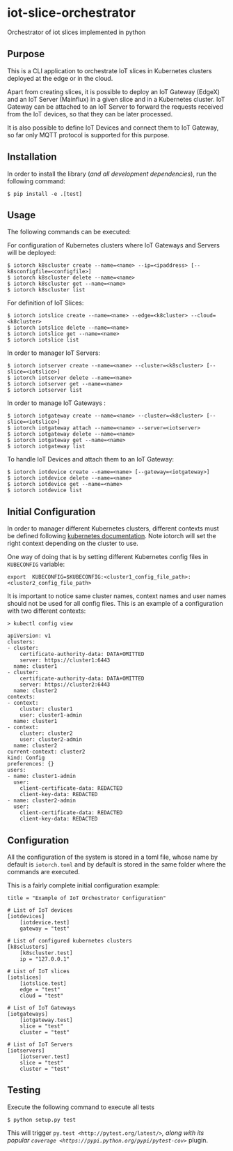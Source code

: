 # iot-slice-orchestrator
Orchestrator of iot slices implemented in python

Purpose
-------

This is a CLI application to orchestrate IoT slices in Kubernetes clusters deployed at the edge or in the cloud.

Apart from creating slices, it is possible to deploy an IoT Gateway (EdgeX) and an IoT Server (Mainflux) in a given slice and in a Kubernetes cluster. IoT Gateway can be attached to an IoT Server to forward the requests received from the IoT devices, so that they can be later processed.

It is also possible to define IoT Devices and connect them to IoT Gateway, so far only MQTT protocol is supported for this purpose.


Installation
------------

In order to install the library (*and all development dependencies*), run the following command:

    $ pip install -e .[test]

Usage
-----

The following commands can be executed:

For configuration of Kubernetes clusters where IoT Gateways and Servers will be deployed:

    $ iotorch k8scluster create --name=<name> --ip=<ipaddress> [--k8sconfigfile=<configfile>]
    $ iotorch k8scluster delete --name=<name>
    $ iotorch k8scluster get --name=<name>
    $ iotorch k8scluster list

For definition of IoT Slices:

    $ iotorch iotslice create --name=<name> --edge=<k8cluster> --cloud=<k8cluster>
    $ iotorch iotslice delete --name=<name>
    $ iotorch iotslice get --name=<name>
    $ iotorch iotslice list

In order to manager IoT Servers:

    $ iotorch iotserver create --name=<name> --cluster=<k8scluster> [--slice=<iotslice>]
    $ iotorch iotserver delete --name=<name>
    $ iotorch iotserver get --name=<name>
    $ iotorch iotserver list

In order to manage IoT Gateways :

    $ iotorch iotgateway create --name=<name> --cluster=<k8cluster> [--slice=<iotslice>]
    $ iotorch iotgateway attach --name=<name> --server=<iotserver>
    $ iotorch iotgateway delete --name=<name>
    $ iotorch iotgateway get --name=<name>
    $ iotorch iotgateway list

To handle IoT Devices and attach them to an IoT Gateway:

    $ iotorch iotdevice create --name=<name> [--gateway=<iotgateway>]
    $ iotorch iotdevice delete --name=<name>
    $ iotorch iotdevice get --name=<name>
    $ iotorch iotdevice list

Initial Configuration
---------------------
In order to manager different Kubernetes clusters, different contexts must be defined following [kubernetes documentation](https://kubernetes.io/docs/tasks/access-application-cluster/configure-access-multiple-clusters/). Note iotorch will set the right context depending on the cluster to use.

One way of doing that is by setting different Kubernetes config files in ``KUBECONFIG`` variable:

    export  KUBECONFIG=$KUBECONFIG:<cluster1_config_file_path>:<cluster2_config_file_path>

It is important to notice same cluster names, context names and user names should not be used for all config files. This is an example of a configuration with two different contexts:

    > kubectl config view
    
    apiVersion: v1
    clusters:
    - cluster:
        certificate-authority-data: DATA+OMITTED
        server: https://cluster1:6443
      name: cluster1
    - cluster:
        certificate-authority-data: DATA+OMITTED
        server: https://cluster2:6443
      name: cluster2
    contexts:
    - context:
        cluster: cluster1
        user: cluster1-admin
      name: cluster1
    - context:
        cluster: cluster2
        user: cluster2-admin
      name: cluster2
    current-context: cluster2
    kind: Config
    preferences: {}
    users:
    - name: cluster1-admin
      user:
        client-certificate-data: REDACTED
        client-key-data: REDACTED
    - name: cluster2-admin
      user:
        client-certificate-data: REDACTED
        client-key-data: REDACTED

Configuration
-------------
All the configuration of the system is stored in a toml file, whose name by default is ``iotorch.toml`` and by default is stored in the same folder where the commands are executed.

This is a fairly complete initial configuration example:

    title = "Example of IoT Orchestrator Configuration"
    
    # List of IoT devices
    [iotdevices]
        [iotdevice.test]
        gateway = "test"
    
    # List of configured kubernetes clusters
    [k8sclusters]
        [k8scluster.test]
        ip = "127.0.0.1"
   
    # List of IoT slices
    [iotslices]
        [iotslice.test]
        edge = "test"
        cloud = "test"
    
    # List of IoT Gateways
    [iotgateways]
        [iotgateway.test]
        slice = "test"
        cluster = "test"
    
    # List of IoT Servers
    [iotservers]
        [iotserver.test]
        slice = "test"
        cluster = "test"
        
Testing
-------
Execute the following command to execute all tests

    $ python setup.py test

This will trigger `py.test <http://pytest.org/latest/>`_, along with its popular
`coverage <https://pypi.python.org/pypi/pytest-cov>`_ plugin.
